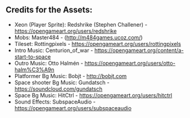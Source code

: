 
## Credits for the Assets:
* Xeon (Player Sprite): Redshrike (Stephen Challener) - https://opengameart.org/users/redshrike
* Mobs: Master484 - (http://m484games.ucoz.com/)
* Tileset: Rottingpixels - https://opengameart.org/users/rottingpixels
* Intro Music: Centurion_of_war - https://opengameart.org/content/a-start-to-space
* Outro Music: Otto Halmén - https://opengameart.org/users/otto-halm%C3%A9n
* Platformer Bg Music: Bobjt - http://bobjt.com
* Space shooter Bg Music: Gundatsch - https://soundcloud.com/gundatsch
* Space Bg Music: HitCtrl - https://opengameart.org/users/hitctrl
* Sound Effects: SubspaceAudio - https://opengameart.org/users/subspaceaudio

